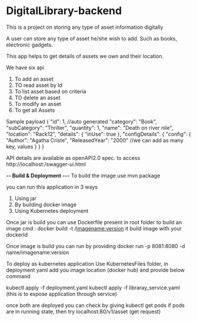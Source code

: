 # DigitalLibrary-backend
This is a project on storing any type of asset information digitally 

A user can store any type of asset he/she wish to add. Such as books, electronic gadgets.

This app helps to get details of assets we own and their location.

We have six api

1. To add an asset
2. TO read asset by Id
3. To list asset based on criteria
4. TO delete an asset
5. To modify an asset
6. To get all Assets

Sample payload
{
	"id": 1, //auto generated
	"category": "Book",
	"subCategory": "Thriller",
	"quantity": 1,
	"name": "Death on river nile",
	"location": "Rack12",
	"details": {
		"inUse": true
	},
	"configDetails": {
		"config": {
			"Author": "Agatha Criste",
			"ReleasedYear": "2000"
			//we can add as many key, values
		}
	}
}

API details are available as openAPI2.0 spec. to access
http://localhost:<port>/swagger-ui.html


**-- Build & Deployment ---**
To build the image use mvn package

you can run this application in 3 ways
1. Using jar
2. By building docker image
3. Using Kubernetes deployment

Once jar is build you can use Dockerfile present in root folder to build an image
cmd : docker build -t <name>/<imagename:version>
it build image with your dockerId 

Once image is build you can run by providing
docker run -p 8081:8080 -d name/imagename:version

To deploy as kubernetes application
Use KubernetesFiles folder, in deployment yaml add you image location (docker hub) and provide below command

kubectl apply -f deployment.yaml
kubectl apply -f libraray_service.yaml (this is to expose application through service)

once both are deployed you can check by giving kubectl get pods
if pods are in running state, then 
try localhost:80/v1/asset (get request) 
